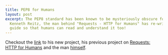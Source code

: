 ```yaml
---
title: PEP8 for Humans
layout: post
excerpt: The PEP8 standard has been known to be mysteriously obscure for the beginners. 
  Kenneth Reitz, the man behind "Requests - HTTP for Humans" has re-written the PEP8 style
  guide so that humans can read and understand it too!
---
```


Checkout the [link](http://pep8.org/) to his new project, his previous project on [Requests: HTTP for Humans](http://docs.python-requests.org/en/master/) and the man [himself](http://www.kennethreitz.org/).